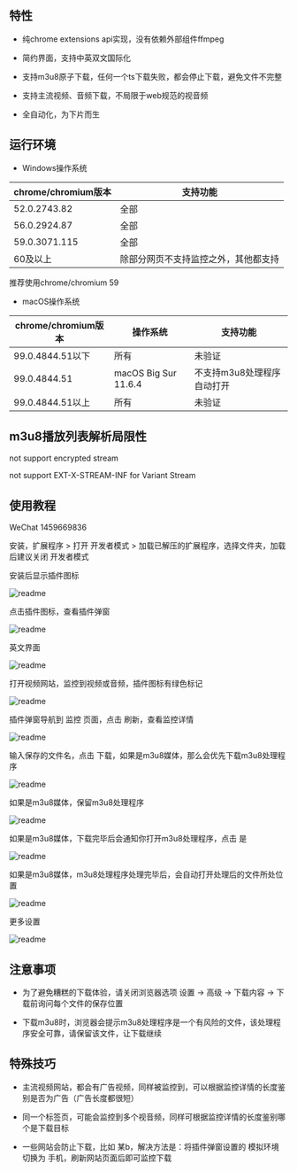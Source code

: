 
## 特性

* 纯chrome extensions api实现，没有依赖外部组件ffmpeg

* 简约界面，支持中英双文国际化

* 支持m3u8原子下载，任何一个ts下载失败，都会停止下载，避免文件不完整

* 支持主流视频、音频下载，不局限于web规范的视音频

* 全自动化，为下片而生

## 运行环境

* Windows操作系统

| chrome/chromium版本 | 支持功能 |
|-------|------|
| 52.0.2743.82 | 全部 |
| 56.0.2924.87 | 全部 |
| 59.0.3071.115 | 全部 |
| 60及以上 | 除部分网页不支持监控之外，其他都支持 |

推荐使用chrome/chromium 59

* macOS操作系统

| chrome/chromium版本 | 操作系统 | 支持功能 |
|-------|------|------|
| 99.0.4844.51以下 | 所有 | 未验证 |
| 99.0.4844.51 | macOS Big Sur 11.6.4 | 不支持m3u8处理程序自动打开 |
| 99.0.4844.51以上 | 所有 | 未验证 |


## m3u8播放列表解析局限性

not support encrypted stream

not support EXT-X-STREAM-INF for Variant Stream

## 使用教程

WeChat 1459669836

安装，扩展程序 > 打开 开发者模式 > 加载已解压的扩展程序，选择文件夹，加载后建议关闭 开发者模式

安装后显示插件图标

![readme](https://raw.githubusercontent.com/yangwk/m3u8-downloader/master/readme/01.png)

点击插件图标，查看插件弹窗

![readme](https://raw.githubusercontent.com/yangwk/m3u8-downloader/master/readme/02.PNG)

英文界面

![readme](https://raw.githubusercontent.com/yangwk/m3u8-downloader/master/readme/02-1.PNG)

打开视频网站，监控到视频或音频，插件图标有绿色标记

![readme](https://raw.githubusercontent.com/yangwk/m3u8-downloader/master/readme/03.PNG)

插件弹窗导航到 监控 页面，点击 刷新，查看监控详情

![readme](https://raw.githubusercontent.com/yangwk/m3u8-downloader/master/readme/04.PNG)

输入保存的文件名，点击 下载，如果是m3u8媒体，那么会优先下载m3u8处理程序

![readme](https://raw.githubusercontent.com/yangwk/m3u8-downloader/master/readme/05.PNG)

如果是m3u8媒体，保留m3u8处理程序

![readme](https://raw.githubusercontent.com/yangwk/m3u8-downloader/master/readme/06.PNG)

如果是m3u8媒体，下载完毕后会通知你打开m3u8处理程序，点击 是

![readme](https://raw.githubusercontent.com/yangwk/m3u8-downloader/master/readme/07.PNG)

如果是m3u8媒体，m3u8处理程序处理完毕后，会自动打开处理后的文件所处位置

![readme](https://raw.githubusercontent.com/yangwk/m3u8-downloader/master/readme/08.PNG)

更多设置

![readme](https://raw.githubusercontent.com/yangwk/m3u8-downloader/master/readme/09.PNG)

## 注意事项

* 为了避免糟糕的下载体验，请关闭浏览器选项 设置 -> 高级 -> 下载内容 -> 下载前询问每个文件的保存位置

* 下载m3u8时，浏览器会提示m3u8处理程序是一个有风险的文件，该处理程序安全可靠，请保留该文件，让下载继续

## 特殊技巧

* 主流视频网站，都会有广告视频，同样被监控到，可以根据监控详情的长度鉴别是否为广告（广告长度都很短）

* 同一个标签页，可能会监控到多个视音频，同样可根据监控详情的长度鉴别哪个是下载目标

* 一些网站会防止下载，比如 某b，解决方法是：将插件弹窗设置的 模拟环境 切换为 手机，刷新网站页面后即可监控下载
